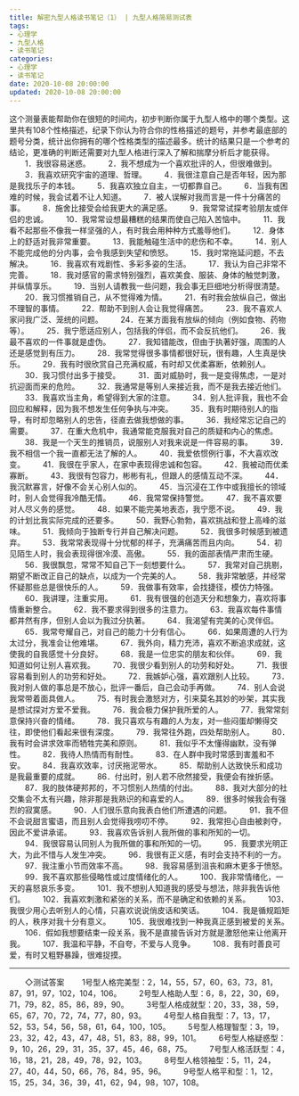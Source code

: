 ```yaml
---
title: 解密九型人格读书笔记（1） | 九型人格简易测试表
tags:
- 心理学
- 九型人格
- 读书笔记
categories:
- 心理学
- 读书笔记
date: 2020-10-08 20:00:00
updated: 2020-10-08 20:00:00
---
```


这个测量表能帮助你在很短的时间内，初步判断你属于九型人格中的哪个类型。这里共有108个性格描述，纪录下你认为符合你的性格描述的题号，并参考最底部的题号分类，统计出你拥有的哪个性格类型的描述最多。统计的结果只是一个参考的结论，更准确的判断还需要对九型人格进行深入了解和揣摩分析后才能获得。
　　1．我很容易迷惑。
　　2．我不想成为一个喜欢批评的人，但很难做到。
　　3．我喜欢研究宇宙的道理、哲理。
　　4．我很注意自己是否年轻，因为那是我找乐子的本钱。
　　5．我喜欢独立自主，一切都靠自己。<!-- more -->
　　6．当我有困难的时候，我会试着不让人知道。
　　7．被人误解对我而言是一件十分痛苦的事。
　　8．施舍比接受会给我更大的满足感。
　　9．我常常试探考验朋友或伴侣的忠诚。
　　10．我常常设想最糟糕的结果而使自己陷入苦恼中。
　　11．我看不起那些不像我一样坚强的人，有时我会用种种方式羞辱他们。
　　12．身体上的舒适对我非常重要。
　　13．我能触碰生活中的悲伤和不幸。
　　14．别人不能完成他的分内事，会令我感到失望和愤怒。
　　15．我时常拖延问题，不去解决。
　　16．我喜欢有戏剧性、多彩多姿的生活。
　　17．我认为自己非常不完善。
　　18．我对感官的需求特别强烈，喜欢美食、服装、身体的触觉刺激，并纵情享乐。
　　19．当别人请教我一些问题，我会事无巨细地分析得很清楚。
　　20．我习惯推销自己，从不觉得难为情。
　　21．有时我会放纵自己，做出不理智的事情。
　　22．帮助不到别人会让我觉得痛苦。
　　23．我不喜欢人家问我广泛、笼统的问题。
　　24．在某方面我有放纵的倾向（例如食物、药物等）。
　　25．我宁愿适应别人，包括我的伴侣，而不会反抗他们。
　　26．我最不喜欢的一件事就是虚伪。
　　27．我知错能改，但由于执著好强，周围的人还是感觉到有压力。
　　28．我常觉得很多事情都很好玩，很有趣，人生真是快乐。
　　29．我有时很欣赏自己充满权威，有时却又优柔寡断，依赖别人。
　　30．我习惯付出多于接受。
　　31．面对威胁时，我一是变得焦虑，一是对抗迎面而来的危险。
　　32．我通常是等别人来接近我，而不是我去接近他们。
　　33．我喜欢当主角，希望得到大家的注意。
　　34．别人批评我，我也不会回应和解释，因为我不想发生任何争执与冲突。
　　35．我有时期待别人的指导，有时却忽略别人的忠告，径直去做我想做的事。
　　36．我经常忘记自己的需要。
　　37．在重大危机中，我通常能克服我对自己的质疑和内心的焦虑。
　　38．我是一个天生的推销员，说服别人对我来说是一件容易的事。
　　39．我不相信一个我一直都无法了解的人。
　　40．我爱依惯例行事，不大喜欢改变。
　　41．我很在乎家人，在家中表现得忠诚和包容。
　　42．我被动而优柔寡断。
　　43．我很有包容力，彬彬有礼，但跟人的感情互动不深。
　　44．我沉默寡言，好像不会关心别人似的。
　　45．当沉浸在工作中或我擅长的领域时，别人会觉得我冷酷无情。
　　46．我常常保持警觉。
　　47．我不喜欢要对人尽义务的感觉。
　　48．如果不能完美地表态，我宁愿不说。
　　49．我的计划比我实际完成的还要多。
　　50．我野心勃勃，喜欢挑战和登上高峰的滋味。
　　51．我倾向于独断专行并自己解决问题。
　　52．我很多时候感到被遗弃。
　　53．我常常表现得十分忧郁的样子，充满痛苦而且内向。
　　54．初见陌生人时，我会表现得很冷漠、高傲。
　　55．我的面部表情严肃而生硬。
　　56．我很飘忽，常常不知自己下一刻想要什么。
　　57．我常对自己挑剔，期望不断改正自己的缺点，以成为一个完美的人。
　　58．我非常敏感，并经常怀疑那些总是很快乐的人。
　　59．我做事有效率，会找捷径，模仿力特强。
　　60．我讲理，注重实用。
　　61．我有很强的创造天分和想象力，喜欢将事情重新整合。
　　62．我不要求得到很多的注意力。
　　63．我喜欢每件事情都井然有序，但别人会以为我过分执著。
　　64．我渴望有完美的心灵伴侣。
　　65．我常夸耀自己，对自己的能力十分有信心。
　　66．如果周遭的人行为太过分，我准会让他难堪。
　　67．我外向，精力充沛，喜欢不断追求成就，这使我的自我感觉十分良好。
　　68．我是一位忠实的朋友和伙伴。
　　69．我知道如何让别人喜欢我。
　　70．我很少看到别人的功劳和好处。
　　71．我很容易看到别人的功劳和好处。
　　72．我嫉妒心强，喜欢跟别人比较。
　　73．我对别人做的事总是不放心，批评一番后，自己会动手再做。
　　74．别人会说我常带着面具做人。
　　75．有时我会激怒对方，引来莫名其妙的吵架，其实我是想试探对方爱不爱我。
　　76．我会极力保护我所爱的人。
　　77．我常常刻意保持兴奋的情绪。
　　78．我只喜欢与有趣的人为友，对一些闷蛋却懒得交往，即使他们看起来很有深度。
　　79．我常往外跑，四处帮助别人。
　　80．我有时会讲求效率而牺牲完美和原则。
　　81．我似乎不太懂得幽默，没有弹性。
　　82．我待人热情而有耐性。
　　83．在人群中我时常感到害羞和不安。
　　84．我喜欢效率，讨厌拖泥带水。
　　85．帮助别人达致快乐和成功是我最重要的成就。
　　86．付出时，别人若不欣然接受，我便会有挫折感。
　　87．我的肢体硬邦邦的，不习惯别人热情的付出。
　　88．我对大部分的社交集会不太有兴趣，除非那是我熟识的和喜爱的人。
　　89．很多时候我会有强烈的寂寞感。
　　90．人们很乐意向我表白他们所遭遇的问题。
　　91．我不但不会说甜言蜜语，而且别人会觉得我唠叨不停。
　　92．我常担心自由被剥夺，因此不爱讲承诺。
　　93．我喜欢告诉别人我所做的事和所知的一切。
　　94．我很容易认同别人为我所做的事和所知的一切。
　　95．我要求光明正大，为此不惜与人发生冲突。
　　96．我很有正义感，有时会支持不利的一方。
　　97．我注重小节而效率不高。
　　98．我容易感到沮丧和麻木更多于愤怒。
　　99．我不喜欢那些侵略性或过度情绪化的人。
　　100．我非常情绪化，一天的喜怒哀乐多变。
　　101．我不想别人知道我的感受与想法，除非我告诉他们。
　　102．我喜欢刺激和紧张的关系，而不是确定和依赖的关系。
　　103．我很少用心去听别人的心情，只喜欢说说俏皮话和笑话。
　　104．我是循规蹈矩的人，秩序对我十分有意义。
　　105．我很难找到一种我真正感到被爱的关系。
　　106．假如我想要结束一段关系，我不是直接告诉对方就是激怒他来让他离开我。
　　107．我温和平静，不自夸，不爱与人竞争。
　　108．我有时善良可爱，有时又粗野暴躁，很难捉摸。

--- 

　　◇测试答案
　　1号型人格完美型：2，14，55，57，60，63，73，81，87，91，97，102，104，106。
　　2号型人格助人型：6，8，22，30，69，71，79，82，85，86，89，90。
　　3号型人格成就型：20，33，38，59，65，67，70，72，74，77，80，93。
　　4号型人格自我型：7，13，17，52，53，54，56，58，61，64，100，105。
　　5号型人格理智型：3，19，23，32，42，43，47，48，51，83，88，99，101。
　　6号型人格疑惑型：9，10，26，29，31，35，37，45，46，68，75。
　　7号型人格活跃型：4，16，18，21，28，49，78，92，103。
　　8号型人格领袖型：5，11，24，27，40，44，50，66，76，84，95，96。
　　9号型人格平和型：1，12，15，25，34，36，39，41，62，94，98，107，108。